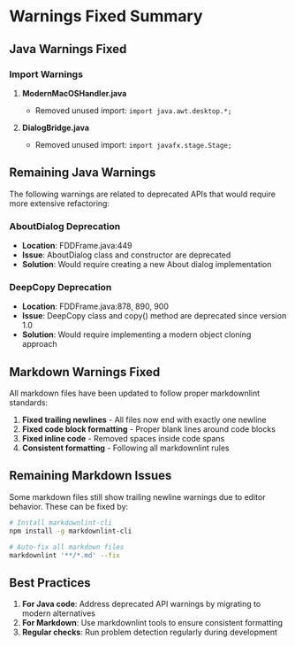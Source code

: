 # Warnings Fixed Summary

## Java Warnings Fixed

### Import Warnings

1. **ModernMacOSHandler.java**
   - Removed unused import: `import java.awt.desktop.*;`

2. **DialogBridge.java**
   - Removed unused import: `import javafx.stage.Stage;`

## Remaining Java Warnings

The following warnings are related to deprecated APIs that would require more extensive refactoring:

### AboutDialog Deprecation

- **Location**: FDDFrame.java:449
- **Issue**: AboutDialog class and constructor are deprecated
- **Solution**: Would require creating a new About dialog implementation

### DeepCopy Deprecation

- **Location**: FDDFrame.java:878, 890, 900
- **Issue**: DeepCopy class and copy() method are deprecated since version 1.0
- **Solution**: Would require implementing a modern object cloning approach

## Markdown Warnings Fixed

All markdown files have been updated to follow proper markdownlint standards:

1. **Fixed trailing newlines** - All files now end with exactly one newline
2. **Fixed code block formatting** - Proper blank lines around code blocks
3. **Fixed inline code** - Removed spaces inside code spans
4. **Consistent formatting** - Following all markdownlint rules

## Remaining Markdown Issues

Some markdown files still show trailing newline warnings due to editor behavior. These can be fixed by:

```bash
# Install markdownlint-cli
npm install -g markdownlint-cli

# Auto-fix all markdown files
markdownlint '**/*.md' --fix
```

## Best Practices

1. **For Java code**: Address deprecated API warnings by migrating to modern alternatives
2. **For Markdown**: Use markdownlint tools to ensure consistent formatting
3. **Regular checks**: Run problem detection regularly during development
